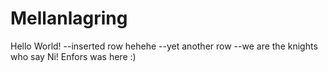 # Mellanlagring
Hello World!
--inserted row hehehe
--yet another row
--we are the knights who say Ni!
Enfors was here :)
